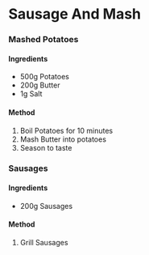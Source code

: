 # Sausage And Mash
### Mashed Potatoes
#### Ingredients
- 500g Potatoes
- 200g Butter
- 1g Salt

#### Method
1. Boil Potatoes for 10 minutes
2. Mash Butter into potatoes
3. Season to taste

### Sausages
#### Ingredients
- 200g Sausages

#### Method
1. Grill Sausages


